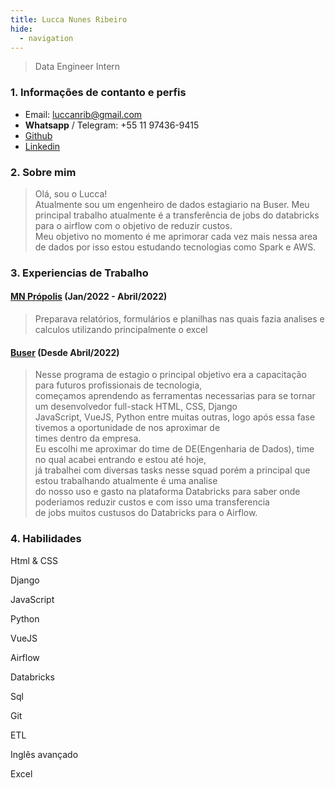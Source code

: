 ```yaml
---
title: Lucca Nunes Ribeiro
hide:
  - navigation
---
```


> Data Engineer Intern

### 1. Informações de contanto e perfis

* Email: luccanrib@gmail.com
* **Whatsapp** / Telegram: +55 11 97436-9415
* [Github](https://github.com/luccaribeiro)
* [Linkedin](https://www.linkedin.com/in/luccanunesribeiro/)


### 2. Sobre mim
>Olá, sou o Lucca!<br>
>Atualmente sou um engenheiro de dados estagiario na Buser. Meu principal trabalho atualmente é a transferência de jobs do databricks para o airflow com o objetivo de reduzir custos. <br>
>Meu objetivo no momento é me aprimorar cada vez mais nessa area de dados por isso estou estudando tecnologias como Spark e AWS.


### 3. Experiencias de Trabalho

#### [MN Própolis](https://mnpropolis.com.br/) (Jan/2022 - Abril/2022)
> Preparava relatórios, formulários e planilhas nas quais fazia analises e calculos utilizando principalmente o excel

#### [Buser](https://buser.com.br) (Desde Abril/2022)
> Nesse programa de estagio o principal objetivo era a capacitação para futuros profissionais de tecnologia, <br>
> começamos aprendendo as ferramentas necessarias para se tornar um desenvolvedor full-stack HTML, CSS, Django <br>
> JavaScript, VueJS, Python entre muitas outras, logo após essa fase tivemos a oportunidade de nos aproximar de <br>
> times dentro da empresa. <br>
> Eu escolhi me aproximar do time de DE(Engenharia de Dados), time no qual acabei entrando e estou até hoje, <br>
> já trabalhei com diversas tasks nesse squad porém a principal que estou trabalhando atualmente é uma analise <br>
> do nosso uso e gasto na plataforma Databricks para saber onde poderiamos reduzir custos e com isso uma transferencia<br>
> de jobs muitos custusos do Databricks para o Airflow.

### 4. Habilidades

Html & CSS

Django


JavaScript

Python

VueJS

Airflow

Databricks

Sql

Git

ETL

Inglês avançado

Excel
